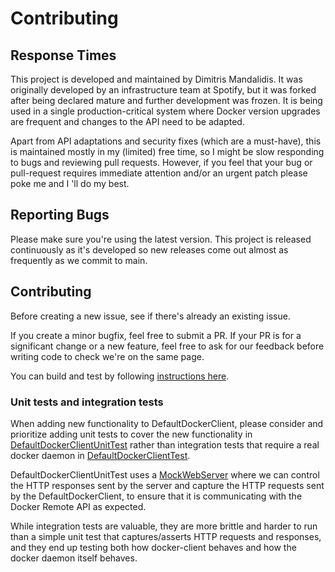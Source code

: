 # Contributing

## Response Times

This project is developed and maintained by Dimitris Mandalidis. It was originally
developed by an infrastructure team at Spotify, but it was forked after being declared
mature and further development was frozen. It is being used in a single production-critical 
system where Docker version upgrades are frequent and changes to the API need to
be adapted.

Apart from API adaptations and security fixes (which are a must-have), this is
maintained mostly in my (limited) free time, so I might be slow responding to bugs
and reviewing pull requests. However, if you feel that your bug or pull-request
requires immediate attention and/or an urgent patch please poke me and I 'll do
my best.

## Reporting Bugs

Please make sure you're using the latest version. This project is
released continuously as it's developed so new releases come out almost as frequently as we
commit to main.

## Contributing

Before creating a new issue, see if there's already an existing issue.

If you create a minor bugfix, feel free to submit a PR.
If your PR is for a significant change or a new feature, feel free to ask for our feedback
before writing code to check we're on the same page.

You can build and test by following [instructions here][1].

### Unit tests and integration tests
When adding new functionality to DefaultDockerClient, please consider and
prioritize adding unit tests to cover the new functionality in
[DefaultDockerClientUnitTest][] rather than integration tests that require a
real docker daemon in [DefaultDockerClientTest][].

DefaultDockerClientUnitTest uses a [MockWebServer][] where we can control the
HTTP responses sent by the server and capture the HTTP requests sent by the
DefaultDockerClient, to ensure that it is communicating with the Docker Remote
API as expected.

While integration tests are valuable, they are more brittle and harder to run
than a simple unit test that captures/asserts HTTP requests and responses, and
they end up testing both how docker-client behaves and how the docker daemon
itself behaves.

  [1]: https://github.com/dmandalidis/docker-client#testing
  [DefaultDockerClientTest]: src/test/java/com/spotify/docker/client/DefaultDockerClientTest.java
  [DefaultDockerClientUnitTest]: src/test/java/com/spotify/docker/client/DefaultDockerClientUnitTest.java
  [MockWebServer]: https://github.com/square/okhttp/tree/master/mockwebserver
